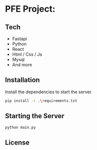 # PFE Project:


## Tech
- Fastapi
- Python
- React
- Html / Css / Js
- Mysql
- And more



## Installation
Install the dependencies to start the server.

```sh
pip install -r .\requirements.txt
```


## Starting the Server
```sh
python main.py
```


## License


